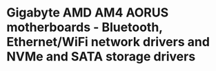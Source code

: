 # Gigabyte AMD AM4 AORUS motherboards - Bluetooth, Ethernet/WiFi network drivers and NVMe and SATA storage drivers
